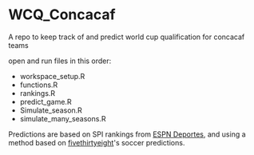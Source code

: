 # WCQ_Concacaf
A repo to keep track of and predict world cup qualification for concacaf teams


open and run files in this order:  
* workspace_setup.R
* functions.R
* rankings.R
* predict_game.R
* Simulate_season.R
* simulate_many_seasons.R

Predictions are based on SPI rankings from [ESPN Deportes](http://espndeportes.espn.com/futbol/spi/rankings/_/view/region/group/concacaf), and using a method based on [fivethirtyeight](https://fivethirtyeight.com/methodology/how-our-club-soccer-predictions-work/)'s soccer predictions.